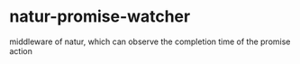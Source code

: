 # natur-promise-watcher
middleware of natur, which can observe the completion time of the promise action
